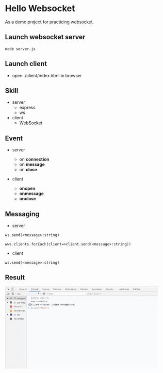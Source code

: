 # Hello Websocket

As a demo project for practicing websocket.

## Launch websocket server

```
node server.js
```

## Launch client

- open ./client/index.html in browser

## Skill

- server
    - express
    - ws
- client
    - WebSocket

## Event

- server
    - on **connection**
    - on **message**
    - on **close**

- client
    - **onopen**
    - **onmessage**
    - **onclose**

## Messaging

- server
```
ws.send(<message>:string)
```
```
wws.clients.forEach(client=>client.send(<message>:string))
```

- client
```
ws.send(<message>:string)
```

## Result

![](demo/client-messaging.gif)